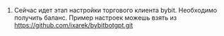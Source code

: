 1. Сейчас идет этап настройки торгового клиента bybit. Необходимо получить баланс.
Пример настроек можешь взять из https://github.com/ixarek/bybitbotgpt.git
